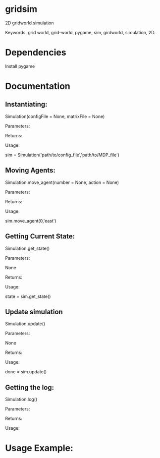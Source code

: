 # gridsim

2D gridworld simulation

Keywords: grid world, grid-world, pygame, sim, girdworld, simulation, 2D.

# Dependencies

Install pygame

# Documentation

## Instantiating:

Simulation(configFile = None, matrixFile = None)

Parameters:

Returns:

Usage:

sim = Simulation('path/to/config_file','path/to/MDP_file')

## Moving Agents:

Simulation.move_agent(number = None, action = None)

Parameters:

Returns:

Usage:

sim.move_agent(0,'east')

## Getting Current State:

Simulation.get_state()

Parameters:

None

Returns:

Usage:

state = sim.get_state()

## Update simulation

Simulation.update()

Parameters:

None

Returns:

Usage:

done = sim.update()

## Getting the log:

Simulation.log()

Parameters:

Returns:

Usage:

# Usage Example: